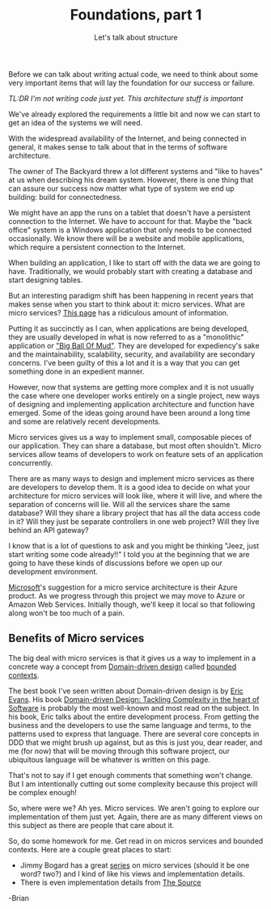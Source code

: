 ﻿---
layout: post
title: Foundations, part 1
subtitle: Let's talk about structure
image: /img/Foundation_small.jpg
share-img: /img/Foundation_small.jpg
tags: [software development, requirements]
---

Before we can talk about writing actual code, we need to think about some very important items that will lay the foundation for our success or failure.

_TL:DR I'm not writing code just yet.  This architecture stuff is important_

We've already explored the requirements a little bit and now we can start to get an idea of the systems we will need.

With the widespread availability of the Internet, and being connected in general, it makes sense to talk about that in the terms of software architecture.

The owner of The Backyard threw a lot different systems and "like to haves" at us when describing his dream system.  However, there is one thing that can assure our success now matter what type of system we end up building:  build for connectedness.

We might have an app the runs on a tablet that doesn't have a persistent connection to the Internet.  We have to account for that.  Maybe the "back office" system is a Windows application that only needs to be connected occasionally.  We know there will be a website and mobile applications, which require a persistent connection to the Internet.

When building an application, I like to start off with the data we are going to have.  Traditionally, we would probably start with creating a database and start designing tables.

But an interesting paradigm shift has been happening in recent years that makes sense when you start to think about it: micro services.  What are micro services?  <a href="http://microservices.io/" target="_blank">This page</a> has a ridiculous amount of information.  

Putting it as succinctly as I can, when applications are being developed, they are usually developed in what is now referred to as a "monolithic" application or <a href="http://www.laputan.org/mud/" target="_blank">"Big Ball Of Mud"</a>.  They are developed for expediency's sake and the maintainability, scalability, security, and availability are secondary concerns.  I've been guilty of this a lot and it is a way that you can get something done in an expedient manner.

However, now that systems are getting more complex and it is not usually the case where one developer works entirely on a single project, new ways of designing and implementing application architecture and function have emerged.  Some of the ideas going around have been around a long time and some are relatively recent developments.

Micro services gives us a way to implement small, composable pieces of our application.  They can share a database, but most often shouldn't.  Micro services allow teams of developers to work on feature sets of an application concurrently.

There are as many ways to design and implement micro services as there are developers to develop them.  It is a good idea to decide on what your architecture for micro services will look like, where it will live, and where the separation of concerns will lie.  Will all the services share the same database?  Will they share a library project that has all the data access code in it?  Will they just be separate controllers in one web project?  Will they live behind an API gateway?    

I know that is a lot of questions to ask and you might be thinking "Jeez, just start writing some code already!!"  I told you at the beginning that we are going to have these kinds of discussions before we open up our development environment.

<a href="https://docs.microsoft.com/en-us/azure/architecture/guide/architecture-styles/microservices" target="_blank">Microsoft</a>'s suggestion for a micro service architecture is their Azure product.  As we progress through this project we may move to Azure or Amazon Web Services.  Initially though, we'll keep it local so that following along won't be too much of a pain.

## Benefits of Micro services
The big deal with micro services is that it gives us a way to implement in a concrete way a concept from <a href="https://martinfowler.com/tags/domain%20driven%20design.html" target="_blank">Domain-driven design</a> called <a href="https://martinfowler.com/bliki/BoundedContext.html" target="_blank">bounded contexts</a>.

The best book I've seen written about Domain-driven design is by <a href="http://domainlanguage.com/" target="_blank">Eric Evans</a>.  His book <a href="https://www.amazon.com/Domain-Driven-Design-Tackling-Complexity-Software/dp/0321125215/ref=sr_1_2?ie=UTF8&qid=1531963931&sr=8-2&keywords=domain+driven+design" target="_blank">Domain-driven Design: Tackling Complexity in the heart of Software</a> is probably the most well-known and most read on the subject.  In his book, Eric talks about the entire development process.  From getting the business and the developers to use the same language and terms, to the patterns used to express that language.  There are several core concepts in DDD that we might brush up against, but as this is just you, dear reader, and me (for now) that will be moving through this software project, our ubiquitous language will be whatever is written on this page.

That's not to say if I get enough comments that something won't change.  But I am intentionally cutting out some complexity because this project will be complex enough!

So, where were we?  Ah yes.  Micro services.  We aren't going to explore our implementation of them just yet.  Again, there are as many different views on this subject as there are people that care about it.  

So, do some homework for me.  Get read in on micros services and bounded contexts.  Here are a couple great places to start:
* Jimmy Bogard has a great <a href="https://jimmybogard.com/tag/microservices/" target="_blank">series</a> on micro services (should it be one word?  two?) and I kind of like his views and implementation details.  
* There is even implementation details from <a href="https://docs.microsoft.com/en-us/dotnet/standard/microservices-architecture/microservice-ddd-cqrs-patterns/net-core-microservice-domain-model" target="_blank">The Source</a>

-Brian
